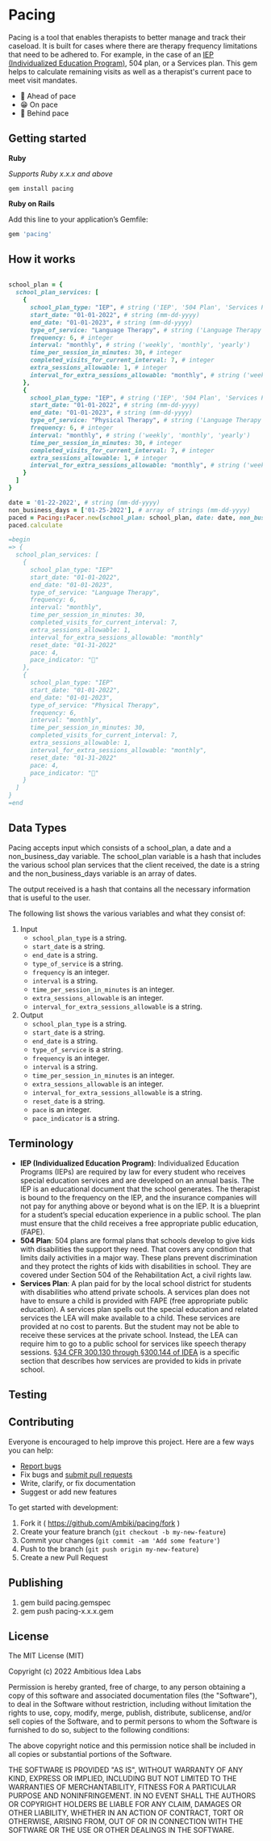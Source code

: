 # Pacing

Pacing is a tool that enables therapists to better manage and track their caseload. It is built for cases where there are therapy frequency limitations that need to be adhered to. For example, in the case of an [IEP (Individualized Education Program)](https://ambiki.com/glossary-concepts/iep), 504 plan, or a Services plan. This gem helps to calculate remaining visits as well as a therapist's current pace to meet visit mandates.

+ 🐇 Ahead of pace
+ 😁 On pace
+ 🐢 Behind pace

## Getting started

**Ruby**

*Supports Ruby x.x.x and above*
```
gem install pacing
```

**Ruby on Rails**

Add this line to your application’s Gemfile:
```ruby
gem 'pacing'
```

## How it works

```ruby

school_plan = {
  school_plan_services: [
    {
      school_plan_type: "IEP", # string ('IEP', '504 Plan', 'Services Plan' )
      start_date: "01-01-2022", # string (mm-dd-yyyy)
      end_date: "01-01-2023", # string (mm-dd-yyyy)
      type_of_service: "Language Therapy", # string ('Language Therapy', 'Speech Therapy', 'Occupation Therapy', 'Physical Therapy', 'Feeding Therapy', 'Speech and Language Therapy')
      frequency: 6, # integer
      interval: "monthly", # string ('weekly', 'monthly', 'yearly')
      time_per_session_in_minutes: 30, # integer
      completed_visits_for_current_interval: 7, # integer
      extra_sessions_allowable: 1, # integer
      interval_for_extra_sessions_allowable: "monthly", # string ('weekly', 'monthly', 'yearly')
    },
    {
      school_plan_type: "IEP", # string ('IEP', '504 Plan', 'Services Plan' )
      start_date: "01-01-2022", # string (mm-dd-yyyy)
      end_date: "01-01-2023", # string (mm-dd-yyyy)
      type_of_service: "Physical Therapy", # string ('Language Therapy', 'Speech Therapy', 'Occupation Therapy', 'Physical Therapy', 'Feeding Therapy', 'Speech and Language Therapy')
      frequency: 6, # integer
      interval: "monthly", # string ('weekly', 'monthly', 'yearly')
      time_per_session_in_minutes: 30, # integer
      completed_visits_for_current_interval: 7, # integer
      extra_sessions_allowable: 1, # integer
      interval_for_extra_sessions_allowable: "monthly", # string ('weekly', 'monthly', 'yearly')
    }
  ]
}

date = '01-22-2022', # string (mm-dd-yyyy)
non_business_days = ['01-25-2022'], # array of strings (mm-dd-yyyy)
paced = Pacing::Pacer.new(school_plan: school_plan, date: date, non_business_days: non_business_days)
paced.calculate

=begin
=> {
  school_plan_services: [
    {
      school_plan_type: "IEP"
      start_date: "01-01-2022",
      end_date: "01-01-2023",
      type_of_service: "Language Therapy",
      frequency: 6,
      interval: "monthly",
      time_per_session_in_minutes: 30,
      completed_visits_for_current_interval: 7,
      extra_sessions_allowable: 1,
      interval_for_extra_sessions_allowable: "monthly"
      reset_date: "01-31-2022"
      pace: 4,
      pace_indicator: "🐇"
    },
    {
      school_plan_type: "IEP"
      start_date: "01-01-2022",
      end_date: "01-01-2023",
      type_of_service: "Physical Therapy",
      frequency: 6,
      interval: "monthly",
      time_per_session_in_minutes: 30,
      completed_visits_for_current_interval: 7,
      extra_sessions_allowable: 1,
      interval_for_extra_sessions_allowable: "monthly",
      reset_date: "01-31-2022"
      pace: 4,
      pace_indicator: "🐇"
    }
  ]
}
=end

```

## Data Types

Pacing accepts input which consists of a school_plan, a date and a non_business_day variable. The school_plan variable is a hash that includes the various school plan services that the client received, the date is a string and the non_business_days variable is an array of dates.

The output received is a hash that contains all the necessary information that is useful to the user.

The following list shows the various variables and what they consist of:

1. Input
   - `school_plan_type` is a string.
   - `start_date` is a string.
   - `end_date` is a string.
   - `type_of_service` is a string.
   - `frequency` is an integer.
   - `interval` is a string.
   - `time_per_session_in_minutes` is an integer.
   - `extra_sessions_allowable` is an integer.
   - `interval_for_extra_sessions_allowable` is a string.
2. Output
   - `school_plan_type` is a string.
   - `start_date` is a string.
   - `end_date` is a string.
   - `type_of_service` is a string.
   - `frequency` is an integer.
   - `interval` is a string.
   - `time_per_session_in_minutes` is an integer.
   - `extra_sessions_allowable` is an integer.
   - `interval_for_extra_sessions_allowable` is a string.
   - `reset_date` is a string.
   - `pace` is an integer.
   - `pace_indicator` is a string.

## Terminology

+ **IEP (Individualized Education Program)**: Individualized Education Programs (IEPs) are required by law for every student who receives special education services and are developed on an annual basis. The IEP is an educational document that the school generates. The therapist is bound to the frequency on the IEP, and the insurance companies will not pay for anything above or beyond what is on the IEP. It is a blueprint for a student’s special education experience in a public school. The plan must ensure that the child receives a free appropriate public education, (FAPE).
+ **504 Plan**: 504 plans are formal plans that schools develop to give kids with disabilities the support they need. That covers any condition that limits daily activities in a major way. These plans prevent discrimination and they protect the rights of kids with disabilities in school. They are covered under Section 504 of the Rehabilitation Act, a civil rights law.
+ **Services Plan**: A plan paid for by the local school district for students with disabilities who attend private schools. A services plan does not have to ensure a child is provided with FAPE (free appropriate public education). A services plan spells out the special education and related services the LEA will make available to a child. These services are provided at no cost to parents. But the student may not be able to receive these services at the private school. Instead, the LEA can require him to go to a public school for services like speech therapy sessions. [§34 CFR 300.130 through §300.144 of IDEA](https://sites.ed.gov/idea/files/CWD_Enrolled_by_Their_Parents_in_Private_Schools_11-16-06.pdf) is a specific section that describes how services are provided to kids in private school.

## Testing

## Contributing

Everyone is encouraged to help improve this project. Here are a few ways you can help:

+ [Report bugs](https://github.com/Ambiki/pacing/issues)
+ Fix bugs and [submit pull requests](https://github.com/Ambiki/pacing/pulls)
+ Write, clarify, or fix documentation
+ Suggest or add new features

To get started with development:

1. Fork it ( https://github.com/Ambiki/pacing/fork )
2. Create your feature branch (`git checkout -b my-new-feature`)
3. Commit your changes (`git commit -am 'Add some feature'`)
4. Push to the branch (`git push origin my-new-feature`)
5. Create a new Pull Request

## Publishing

1. gem build pacing.gemspec
2. gem push pacing-x.x.x.gem

## License

The MIT License (MIT)

Copyright (c) 2022 Ambitious Idea Labs

Permission is hereby granted, free of charge, to any person obtaining
a copy of this software and associated documentation files (the
"Software"), to deal in the Software without restriction, including
without limitation the rights to use, copy, modify, merge, publish,
distribute, sublicense, and/or sell copies of the Software, and to
permit persons to whom the Software is furnished to do so, subject to
the following conditions:

The above copyright notice and this permission notice shall be
included in all copies or substantial portions of the Software.

THE SOFTWARE IS PROVIDED "AS IS", WITHOUT WARRANTY OF ANY KIND,
EXPRESS OR IMPLIED, INCLUDING BUT NOT LIMITED TO THE WARRANTIES OF
MERCHANTABILITY, FITNESS FOR A PARTICULAR PURPOSE AND
NONINFRINGEMENT. IN NO EVENT SHALL THE AUTHORS OR COPYRIGHT HOLDERS BE
LIABLE FOR ANY CLAIM, DAMAGES OR OTHER LIABILITY, WHETHER IN AN ACTION
OF CONTRACT, TORT OR OTHERWISE, ARISING FROM, OUT OF OR IN CONNECTION
WITH THE SOFTWARE OR THE USE OR OTHER DEALINGS IN THE SOFTWARE.
